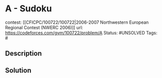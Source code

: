 # A - Sudoku

contest: [[CFICPC/100722/100722|2006-2007 Northwestern European Regional Contest (NWERC 2006)]]
url: https://codeforces.com/gym/100722/problem/A
Status: #UNSOLVED
Tags: #

## Description

## Solution

